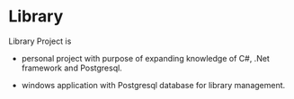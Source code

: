 # Library
Library Project is

* personal project with purpose of expanding knowledge of C#, .Net framework and Postgresql.

* windows application with Postgresql database for library management.

